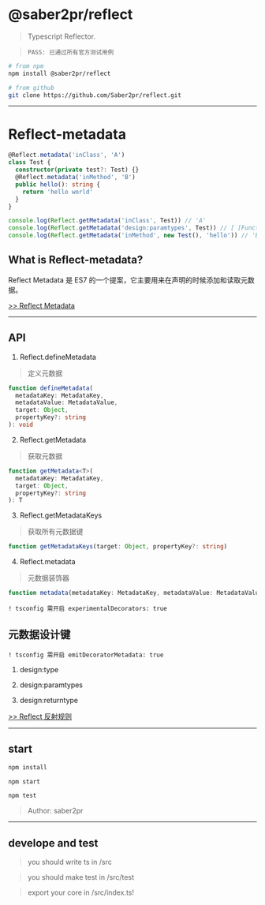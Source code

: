 # @saber2pr/reflect

> Typescript Reflector.

> `PASS: 已通过所有官方测试用例`

```bash
# from npm
npm install @saber2pr/reflect

# from github
git clone https://github.com/Saber2pr/reflect.git
```

---

# Reflect-metadata

```ts
@Reflect.metadata('inClass', 'A')
class Test {
  constructor(private test?: Test) {}
  @Reflect.metadata('inMethod', 'B')
  public hello(): string {
    return 'hello world'
  }
}

console.log(Reflect.getMetadata('inClass', Test)) // 'A'
console.log(Reflect.getMetadata('design:paramtypes', Test)) // [ [Function: Test] ]
console.log(Reflect.getMetadata('inMethod', new Test(), 'hello')) // 'B'
```

## What is Reflect-metadata?

Reflect Metadata 是 ES7 的一个提案，它主要用来在声明的时候添加和读取元数据。

[>> Reflect Metadata](https://jkchao.github.io/typescript-book-chinese/tips/metadata.html#reflect-metadata)

---

## API

1. Reflect.defineMetadata

> 定义元数据

```ts
function defineMetadata(
  metadataKey: MetadataKey,
  metadataValue: MetadataValue,
  target: Object,
  propertyKey?: string
): void
```

2. Reflect.getMetadata

> 获取元数据

```ts
function getMetadata<T>(
  metadataKey: MetadataKey,
  target: Object,
  propertyKey?: string
): T
```

3. Reflect.getMetadataKeys

> 获取所有元数据键

```ts
function getMetadataKeys(target: Object, propertyKey?: string)
```

4. Reflect.metadata

> 元数据装饰器

```ts
function metadata(metadataKey: MetadataKey, metadataValue: MetadataValue)
```

`! tsconfig 需开启 experimentalDecorators: true`

## 元数据设计键

`! tsconfig 需开启 emitDecoratorMetadata: true`

1. design:type

2. design:paramtypes

3. design:returntype

[>> Reflect 反射规则](https://rbuckton.github.io/reflect-metadata/#syntax)

---

## start

```bash
npm install
```

```bash
npm start

npm test
```

> Author: saber2pr

---

## develope and test

> you should write ts in /src

> you should make test in /src/test

> export your core in /src/index.ts!
